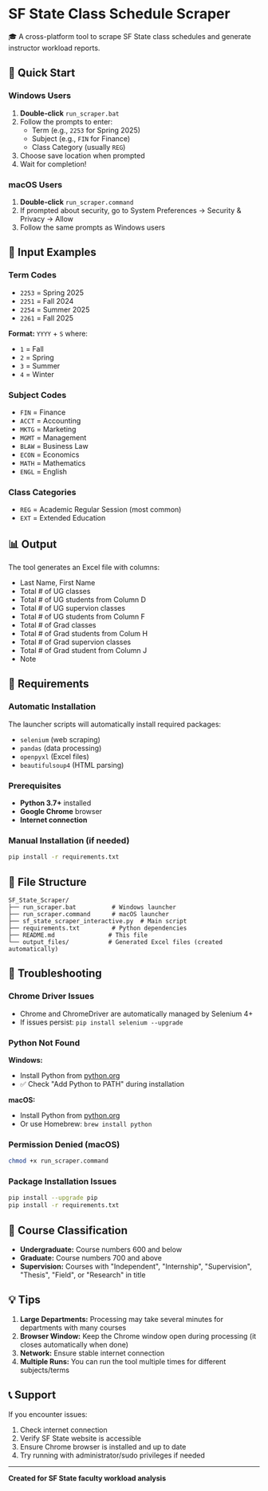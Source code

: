 # SF State Class Schedule Scraper

🎓 A cross-platform tool to scrape SF State class schedules and generate instructor workload reports.

## 🚀 Quick Start

### Windows Users
1. **Double-click** `run_scraper.bat`
2. Follow the prompts to enter:
   - Term (e.g., `2253` for Spring 2025)
   - Subject (e.g., `FIN` for Finance)
   - Class Category (usually `REG`)
3. Choose save location when prompted
4. Wait for completion!

### macOS Users
1. **Double-click** `run_scraper.command`
2. If prompted about security, go to System Preferences → Security & Privacy → Allow
3. Follow the same prompts as Windows users

## 📝 Input Examples

### Term Codes
- `2253` = Spring 2025
- `2251` = Fall 2024  
- `2254` = Summer 2025
- `2261` = Fall 2025

**Format:** `YYYY` + `S` where:
- `1` = Fall
- `2` = Spring  
- `3` = Summer
- `4` = Winter

### Subject Codes
- `FIN` = Finance
- `ACCT` = Accounting
- `MKTG` = Marketing
- `MGMT` = Management
- `BLAW` = Business Law
- `ECON` = Economics
- `MATH` = Mathematics
- `ENGL` = English

### Class Categories
- `REG` = Academic Regular Session (most common)
- `EXT` = Extended Education

## 📊 Output

The tool generates an Excel file with columns:
- Last Name, First Name
- Total # of UG classes
- Total # of UG students from Column D
- Total # of UG supervion classes  
- Total # of UG students from Column F
- Total # of Grad classes
- Total # of Grad students from Colum H
- Total # of Grad supervion classes
- Total # of Grad student from Column J
- Note

## 🔧 Requirements

### Automatic Installation
The launcher scripts will automatically install required packages:
- `selenium` (web scraping)
- `pandas` (data processing)
- `openpyxl` (Excel files)
- `beautifulsoup4` (HTML parsing)

### Prerequisites
- **Python 3.7+** installed
- **Google Chrome** browser
- **Internet connection**

### Manual Installation (if needed)
```bash
pip install -r requirements.txt
```

## 📁 File Structure

```
SF_State_Scraper/
├── run_scraper.bat          # Windows launcher
├── run_scraper.command      # macOS launcher  
├── sf_state_scraper_interactive.py  # Main script
├── requirements.txt         # Python dependencies
├── README.md               # This file
└── output_files/           # Generated Excel files (created automatically)
```

## 🐛 Troubleshooting

### Chrome Driver Issues
- Chrome and ChromeDriver are automatically managed by Selenium 4+
- If issues persist: `pip install selenium --upgrade`

### Python Not Found
**Windows:**
- Install Python from [python.org](https://python.org)
- ✅ Check "Add Python to PATH" during installation

**macOS:**
- Install Python from [python.org](https://python.org)
- Or use Homebrew: `brew install python`

### Permission Denied (macOS)
```bash
chmod +x run_scraper.command
```

### Package Installation Issues
```bash
pip install --upgrade pip
pip install -r requirements.txt
```

## 🔄 Course Classification

- **Undergraduate:** Course numbers 600 and below
- **Graduate:** Course numbers 700 and above
- **Supervision:** Courses with "Independent", "Internship", "Supervision", "Thesis", "Field", or "Research" in title

## 💡 Tips

1. **Large Departments:** Processing may take several minutes for departments with many courses
2. **Browser Window:** Keep the Chrome window open during processing (it closes automatically when done)
3. **Network:** Ensure stable internet connection
4. **Multiple Runs:** You can run the tool multiple times for different subjects/terms

## 📞 Support

If you encounter issues:
1. Check internet connection
2. Verify SF State website is accessible
3. Ensure Chrome browser is installed and up to date
4. Try running with administrator/sudo privileges if needed

---

**Created for SF State faculty workload analysis** 